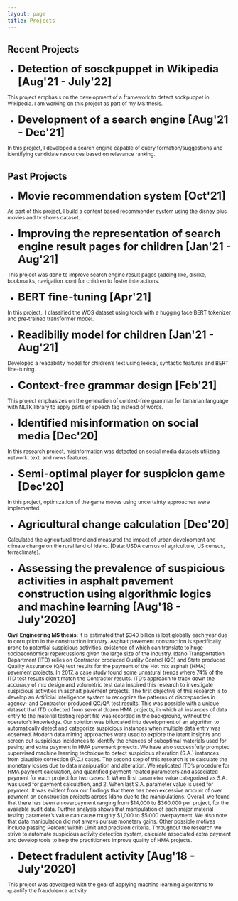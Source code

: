 ```yaml
---
layout: page
title: Projects
---
```


## Recent Projects

- <b style="font-size:24px"> Detection of sosckpuppet in Wikipedia [Aug'21 - July'22] </b>

<p><small> This project emphasis on the development of a framework to detect sockpuppet in Wikipedia. I am working on this project as part of my MS thesis. </small></p>



- <b style="font-size:24px"> Development of a search engine [Aug'21 - Dec'21]</b>

<p><small> In this project, I developed a search engine capable of query formation/suggestions and identifying candidate resources based on relevance ranking.</small></p>


## Past Projects


- <b style="font-size:24px"> Movie recommendation system [Oct'21]</b>

<p><small> As part of this project, I build a content based recommender system using the disney plus movies and tv shows dataset..</small></p>

- <b style="font-size:24px"> Improving the representation of search engine result pages for children [Jan'21 - Aug'21]</b>

<p><small> This project was done to improve search engine result pages (adding like, dislike, bookmarks, navigation icon) for children to foster interactions.</small></p>

- <b style="font-size:24px"> BERT fine-tuning [Apr'21]</b>

<p><small> In this project,, I classified the WOS dataset using torch with a hugging face BERT tokenizer and pre-trained transformer model.</small></p>

- <b style="font-size:24px"> Readibiliy model for children [Jan'21 - Aug'21]</b>
<p><small> Developed a readability model for children’s text using lexical, syntactic features and BERT fine-tuning.</small></p>

- <b style="font-size:24px"> Context-free grammar design [Feb'21]</b>

<p><small> This project emphasizes on the generation of context-free grammar for tamarian language with NLTK library to apply parts of speech tag instead of words.</small></p>

- <b style="font-size:24px"> Identified misinformation on social media [Dec'20]</b>
<p><small> In this research project, misinformation was detected on social media datasets utilizing network, text, and news features.</small></p>

- <b style="font-size:24px"> Semi-optimal player for suspicion game [Dec'20]</b>
<p><small> In this project, optimization of the game moves using uncertainty approaches were implemented.</small></p>

- <b style="font-size:24px"> Agricultural change calculation [Dec'20]</b>
<p><small> Calculated the agricultural trend and measured the impact of urban development and climate change on the rural land of Idaho. [Data: USDA census of agriculture, US census, terraclimate].</small></p>


- <b style="font-size:24px"> Assessing the prevalence of suspicious activities in asphalt pavement construction using algorithmic logics and machine learning [Aug'18 - July'2020]</b>

<p><small> <b>Civil Engineering MS thesis: </b>It is estimated that $340 billion is lost globally each year due to corruption in the construction industry. Asphalt pavement construction is specifically prone to potential suspicious activities, existence of which can translate to huge socioeconomical repercussions given the large size of the industry. 
Idaho Transportation Department (ITD) relies on Contractor produced Quality Control (QC) and State produced Quality Assurance (QA) test results for the payment of the Hot mix asphalt (HMA) pavement projects. In 2017, a case study found some unnatural trends where 74% of the ITD test results didn’t match the Contractor results. ITD’s approach to track down the accuracy of mix design and volumetric test data inspired this research to investigate suspicious activities in asphalt pavement projects. 
The first objective of this research is to develop an Artificial Intelligence system to recognize the patterns of discrepancies in agency- and Contractor-produced QC/QA test results. This was possible with a unique dataset that ITD collected from several dozen HMA projects, in which all instances of data entry to the material testing report file was recorded in the background, without the operator’s knowledge. Our solution was bifurcated into development of an algorithm to automatically detect and categorize suspicious instances when multiple data entry was observed.  Modern data mining approaches were used to explore the latent insights and screen out suspicious incidences to identify the chances of suboptimal materials used for paving and extra payment in HMA pavement projects. We have also successfully prompted supervised machine learning technique to detect suspicious alteration (S.A.) instances from plausible correction (P.C.) cases. 
The second step of this research is to calculate the monetary losses due to data manipulation and alteration. We replicated ITD’s procedure for HMA payment calculation, and quantified payment-related parameters and associated payment for each project for two cases: 1. When first parameter value categorized as S.A. was used for payment calculation, and 2. When last S.A. parameter value is used for payment. It was evident from our findings that there has been excessive amount of over payment on construction projects across Idaho due to the manipulations. Overall, we found that there has been an overpayment ranging from $14,000 to $360,000 per project, for the available audit data. Further analysis shows that manipulation of each major material testing parameter’s value can cause roughly $1,000 to $5,000 overpayment. We also note that data manipulation did not always pursue monetary gains. Other possible motives include passing Percent Within Limit and precision criteria. Throughout the research we strive to automate suspicious activity detection system, calculate associated extra payment and develop tools to help the practitioners improve quality of HMA projects. 
</small></p>

- <b style="font-size:24px"> Detect fradulent activity [Aug'18 - July'2020]</b>

<p><small> This project was developed with the goal of applying machine learning algorithms to quantify the fraudulence activity.  
</small></p>

